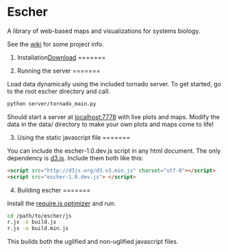 Escher
======

A library of web-based maps and visualizations for systems biology.

See the [wiki](https://github.com/zakandrewking/escher/wiki) for some project info.


1) Installation[Download](https://github.com/zakandrewking/escher/releases)
=======


2) Running the server
=======

Load data dynamically using the included tornado server. To get started, go to the root escher directory and call:

```bash
python server/tornado_main.py
```

Should start a server at [localhost:7778](http://localhost:7778) with live plots and maps. Modify the data in the data/ directory to make your own plots and maps come to life!


3) Using the static javascript file
=======

You can include the escher-1.0.dev.js script in any html document. The only dependency is [d3.js](http://d3js.org/). Include them both like this:

```html
<script src="http://d3js.org/d3.v3.min.js" charset="utf-8"></script>
<script src="escher-1.0.dev.js"> </script>
```


4) Building escher
=======

Install the [require.js optimizer](http://requirejs.org/docs/optimization.html) and run:

```bash
cd /path/to/escher/js
r.js -o build.js
r.js -o build.min.js
```

This builds both the uglified and non-uglified javascript files.
